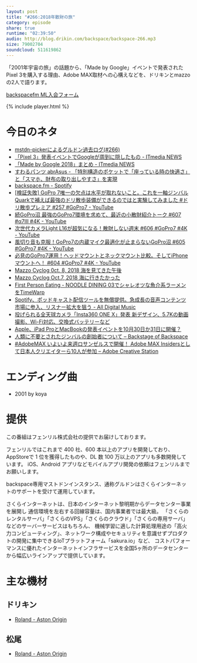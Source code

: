```yaml
---
layout: post
title: "#266:2018年散財の旅"
category: episode
share: true
runtime: "02:39:50"
audio: http://blog.drikin.com/backspace/backspace-266.mp3
size: 79002704
soundcloud: 511619862
---
```


「2001年宇宙の旅」の話題から、「Made by Google」イベントで発表されたPixel 3を購入する理由、Adobe MAX取材への心構えなどを、ドリキンとmazzoの2人で語ります。

[backspacefm ML入会フォーム](http://backspace.us11.list-manage.com/subscribe?u=09c933bd3997c1d16dbed156a&id=84b6529b91)

{% include player.html %}

# 今日のネタ
* [mstdn-pickerによるグルドン過去ログ(#266)](https://rbtnn.github.io/mstdn-picker/?instance=mstdn.guru&since_id=100886192855994070&max_id=100886976858198744)
* [「Pixel 3」発表イベントでGoogleが周到に隠したもの - ITmedia NEWS](http://www.itmedia.co.jp/news/articles/1810/12/news134.html)
* [「Made by Google 2018」まとめ - ITmedia NEWS](http://www.itmedia.co.jp/news/articles/1810/10/news054.html)
* [すわるパンツ abrAsus - 「特別構造のポケットで「座っている時の快適さ」と「スマホ、財布の取り出しやすさ」を実現](https://superclassic.jp/?pid=80301)
* [backspace.fm - Spotify](https://open.spotify.com/show/6STfl8XK3pk4hbaqTsi2sx)
* [\[検証失敗\] GoPro 7唯一の欠点は水平が取れないこと。これを一軸ジンバルQuarkで補えば最強のドリ散歩装備ができるのではと実験してみました #ドリ散歩プレミア #257 #GoPro7 - YouTube](https://www.youtube.com/watch?v=F85t1c7jNeE)
* [続GoPro沼 最強のGoPro7環境を求めて、最近の小散財紹介トーク #607 #α7III #4K - YouTube](https://www.youtube.com/watch?v=PZ12bothwiw)
* [次世代カメラLight L16が超気になる！散財しない週末 #606 #GoPro7 #4K - YouTube](https://www.youtube.com/watch?v=FneWir-PSxM)
* [風切り音も克服！GoPro7の内蔵マイク最適化が止まらないGoPro沼 #605 #GoPro7 #4K - YouTube](https://www.youtube.com/watch?v=VFkfSV_li10)
* [必見のGoPro7運用！ヘッドマウントとネックマウント比較。そしてiPhoneマウントへ！ #604 #GoPro7 #4K - YouTube](https://www.youtube.com/watch?v=uxh7tvJDnWA)
* [Mazzo Cyclog 0ct. 8, 2018 海を見てきた午後](https://www.youtube.com/watch?v=M-NU_6Yami8)
* [Mazzo Cyclog Oct.7, 2018 海に行きたかった](https://www.youtube.com/watch?v=xnmv_Hn7SQ8)
* [First Person Eating - NOODLE DINING 03でシャレオツな魚介系ラーメンをTimeWarp](https://www.youtube.com/watch?v=aJGCOnTsw84)
* [Spotify、ポッドキャスト配信ツールを無償提供。急成長の音声コンテンツ市場に参入、リスナー拡大を狙う - All Digital Music](https://jaykogami.com/2018/10/15530.html)
* [投げられる全天球カメラ「Insta360 ONE X」発表 新デザイン、5.7Kの動画撮影、Wi-Fi対応、交換式バッテリーなど](http://www.itmedia.co.jp/news/articles/1810/10/news040.html)
* [Apple、iPad ProとMacBookの発表イベントを10月30日か31日に開催？](http://www.macotakara.jp/blog/rumor/entry-35953.html)
* [人類に不要とされたジンバルの創始者について – Backstage of Backspace](https://blog.backspace.fm/%E4%BA%BA%E9%A1%9E%E3%81%AB%E4%B8%8D%E8%A6%81%E3%81%A8%E3%81%95%E3%82%8C%E3%81%9F%E3%82%B8%E3%83%B3%E3%83%90%E3%83%AB%E3%81%AE%E5%89%B5%E5%A7%8B%E8%80%85%E3%81%AB%E3%81%A4%E3%81%84%E3%81%A6-2cb4111e462b)
* [#AdobeMAX いよいよ来週ロサンゼルスで開催！ Adobe MAX Insidersとして日本人クリエイターら10人が参加 – Adobe Creative Station](https://blogs.adobe.com/creativestation/adobemax-2018-max-insiders)

# エンディング曲
* 2001 by koya

# 提供

この番組はフェンリル株式会社の提供でお届けしております。

フェンリルではこれまで 400 社、600 本以上のアプリを開発しており、AppStoreで 1 位を獲得したものや、DL 数 100 万以上のアプリも多数開発しています。
iOS、Android アプリなどモバイルアプリ開発の依頼はフェンリルまでお願いします。

backspace専用マストドンインスタンス、通称グルドンはさくらインターネットのサポートを受けて運用しています。

さくらインターネットは、日本のインターネット黎明期からデータセンター事業を展開し
通信環境を左右する回線容量は、国内事業者では最大級。
「さくらのレンタルサーバ」「さくらのVPS」「さくらのクラウド」「さくらの専用サーバ」などのサーバーサービスはもちろん、
機械学習に適した計算処理用途の「高火力コンピューティング」、ネットワーク構成やセキュリティを意識せずプロダクトの開発に集中できるIoTプラットフォーム「sakura.io」など、
コストパフォーマンスに優れたインターネットインフラサービスを全国5ヶ所のデータセンターから幅広いラインアップで提供しています。

# 主な機材

## ドリキン
* [Roland - Aston Origin](http://amzn.asia/1OwAZ0w)

## 松尾
* [Roland - Aston Origin](http://amzn.asia/1OwAZ0w)
